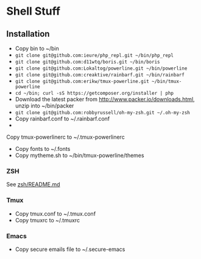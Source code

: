 Shell Stuff
===========

## Installation
* Copy bin to ~/bin
* `git clone git@github.com:ieure/php_repl.git ~/bin/php_repl`
* `git clone git@github.com:d11wtq/boris.git ~/bin/boris`
* `git clone git@github.com:Lokaltog/powerline.git ~/bin/powerline`
* `git clone git@github.com:creaktive/rainbarf.git ~/bin/rainbarf`
* `git clone git@github.com:erikw/tmux-powerline.git ~/bin/tmux-powerline`
* `cd ~/bin; curl -sS https://getcomposer.org/installer | php`
* Download the latest packer from http://www.packer.io/downloads.html, unzip into ~/bin/packer
* `git clone git@github.com:robbyrussell/oh-my-zsh.git ~/.oh-my-zsh`
* Copy rainbarf.conf to ~/.rainbarf.conf
*
Copy tmux-powerlinerc to ~/.tmux-powerlinerc
* Copy fonts to ~/.fonts
* Copy mytheme.sh to ~/bin/tmux-powerline/themes

### ZSH
See [zsh/README.md](zsh/README.md)

### Tmux
* Copy tmux.conf to ~/.tmux.conf
* Copy tmuxrc to ~/.tmuxrc

### Emacs
* Copy secure emails file to ~/.secure-emacs

